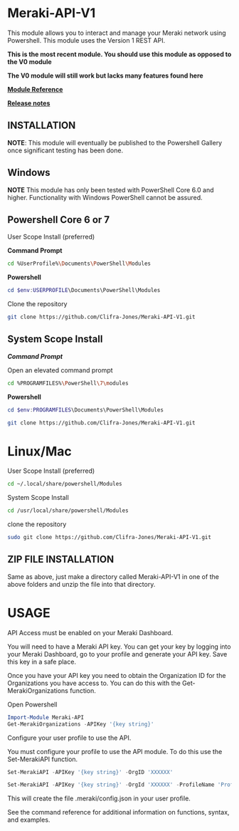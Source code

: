 # Meraki-API-V1

This module allows you to interact and manage your Meraki network using Powershell.
This module uses the Version 1 REST API.

**This is the most recent module. You should use this module as opposed to the V0 module**

**The V0 module will still work but lacks many features found here**

[**Module Reference**](https://clifra-jones.github.io/Meraki-API-V1/docs/reference.html)

[**Release notes**](https://clifra-jones.github.io/Meraki-API-V1/docs/releaseNotes.md)

## INSTALLATION

**NOTE**: This module will eventually be published to the Powershell Gallery once significant testing has been done.

## Windows

**NOTE** This module has only been tested with PowerShell Core 6.0 and higher. Functionality with Windows PowerShell cannot be assured.

## Powershell Core 6 or 7

User Scope Install (preferred)

**Command Prompt**

```bash
cd %UserProfile%\Documents\PowerShell\Modules
```

**Powershell**

```powershell
cd $env:USERPROFILE\Documents\PowerShell\Modules
```

Clone the repository

```bash
git clone https://github.com/Clifra-Jones/Meraki-API-V1.git
```

## System Scope Install

***Command Prompt***

Open an elevated command prompt

```bash
cd %PROGRAMFILES%\PowerShell\7\modules
```

**Powershell**

```powershell
cd $env:PROGRAMFILES\Documents\PowerShell\Modules
```

```bash
git clone https://github.com/Clifra-Jones/Meraki-API-V1.git
```

# Linux/Mac

User Scope Install (preferred)

```bash
cd ~/.local/share/powershell/Modules
```

System Scope Install

```bash
cd /usr/local/share/powershell/Modules
```

clone the repository

```bash
sudo git clone https://github.com/Clifra-Jones/Meraki-API-V1.git
```

## ZIP FILE INSTALLATION

Same as above, just make a directory called Meraki-API-V1 in one of the above folders and unzip the file into that directory.

# USAGE

API Access must be enabled on your Meraki Dashboard.

You will need to have a Meraki API key. You can get your key by logging into your Meraki Dashboard, go to your profile and generate your API key.
Save this key in a safe place.

Once you have your API key you need to obtain the Organization ID for the Organizations you have access to. You can do this with the Get-MerakiOrganizations function.

Open Powershell

```powershell
Import-Module Meraki-API
Get-MerakiOrganizations -APIKey '{key string}'
```

Configure your user profile to use the API.

You must configure your profile to use the API module. To do this use the Set-MerakiAPI function.

```powershell
Set-MerakiAPI -APIKey '{key string}' -OrgID 'XXXXXX'
```

```powershell
Set-MerakiAPI -APIKey '{key string}' -OrgId 'XXXXXX' -ProfileName 'ProfileName'
```

This will create the file .meraki/config.json in your user profile.

See the command reference for additional information on functions, syntax, and examples.
